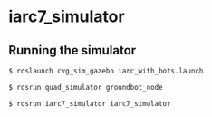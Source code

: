 # iarc7_simulator

## Running the simulator

```bash
$ roslaunch cvg_sim_gazebo iarc_with_bots.launch 
```

```bash
$ rosrun quad_simulator groundbot_node
```

```bash
$ rosrun iarc7_simulator iarc7_simulator
```
